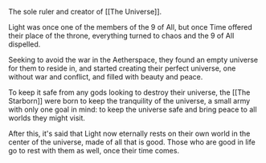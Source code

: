The sole ruler and creator of [[The Universe]].

Light was once one of the members of the 9 of All, but once Time offered their place of the throne, everything turned to chaos and the 9 of All dispelled.

Seeking to avoid the war in the Aetherspace, they found an empty universe for them to reside in, and started creating their perfect universe, one without war and conflict, and filled with beauty and peace.

To keep it safe from any gods looking to destroy their universe, the [[The Starborn]] were born to keep the tranquility of the universe, a small army with only one goal in mind: to keep the universe safe and bring peace to all worlds they might visit.

After this, it's said that Light now eternally rests on their own world in the center of the universe, made of all that is good. Those who are good in life go to rest with them as well, once their time comes.